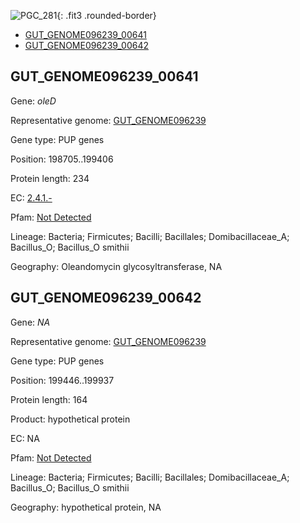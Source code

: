 ![PGC_281](../static/images/Clusters_figure/PGC_281.jpg){: .fit3 .rounded-border}

<ul id="myTab" class="nav nav-tabs">
  <li class="active">
        <a href="#tab1" data-toggle="tab">GUT_GENOME096239_00641</a>
  </li>
<li><a href="#tab2" data-toggle="tab">GUT_GENOME096239_00642</a></li>
</ul>

<div id="myTabContent" class="tab-content">
  <div class="tab-pane fade in active" id="tab1">

<h2 id="GUT_GENOME096239_00641">GUT_GENOME096239_00641</h2>
<p>Gene: <em>oleD</em>
<p>Representative genome: <a href="https://www.ebi.ac.uk/metagenomics/genomes/MGYG-HGUT-01390">GUT_GENOME096239</a></p>
<p>Gene type: PUP genes</p>
<p>Position: 198705..199406</p>
<p>Protein length: 234</p>
<p>EC: <a href="https://www.brenda-enzymes.org/enzyme.php?ecno=2.4.1.-">2.4.1.-</a></p>
<p>Pfam: <a href="http://pfam.xfam.org/family/Not Detected">Not Detected</a></p>

<p>Lineage: Bacteria; Firmicutes; Bacilli; Bacillales; Domibacillaceae_A; Bacillus_O; Bacillus_O smithii</p>
<p>Geography: Oleandomycin glycosyltransferase, NA</p>
  </div>

  <div class="tab-pane fade" id="tab2">

<h2 id="GUT_GENOME096239_00642">GUT_GENOME096239_00642</h2>
<p>Gene: <em>NA</em></p>
<p>Representative genome: <a href="https://www.ebi.ac.uk/metagenomics/genomes/MGYG-HGUT-01390">GUT_GENOME096239</a></p>
<p>Gene type: PUP genes</p>
<p>Position: 199446..199937</p>
<p>Protein length: 164</p>
<p>Product: hypothetical protein</p>
<p>EC: NA</p>
<p>Pfam: <a href="http://pfam.xfam.org/family/Not Detected">Not Detected</a></p>

<p>Lineage: Bacteria; Firmicutes; Bacilli; Bacillales; Domibacillaceae_A; Bacillus_O; Bacillus_O smithii</p>
<p>Geography: hypothetical protein, NA</p>

  </div>
</div>
